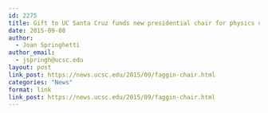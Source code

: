 ```yaml
---
id: 2275
title: Gift to UC Santa Cruz funds new presidential chair for physics of information
date: 2015-09-08
author:
  - Joan Springhetti
author_email:
  - jspringh@ucsc.edu
layout: post
link_post: https://news.ucsc.edu/2015/09/faggin-chair.html
categories: "News"
format: link
link_post: https://news.ucsc.edu/2015/09/faggin-chair.html
---
```

